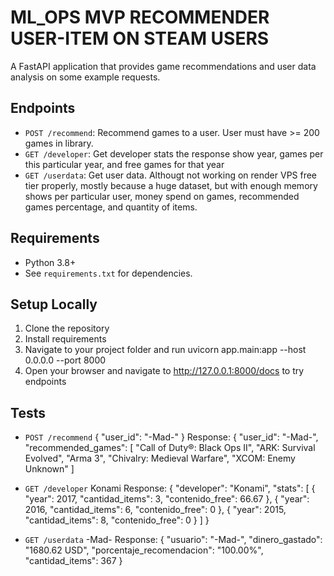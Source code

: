 # ML_OPS MVP RECOMMENDER USER-ITEM ON STEAM USERS

A FastAPI application that provides game recommendations and user data analysis on some example requests.

## Endpoints

- `POST /recommend`: Recommend games to a user. User must have >= 200 games in library.
- `GET /developer`: Get developer stats the response show year, games per this particular year, and free games for that year
- `GET /userdata`: Get user data. Althougt not working on render VPS free tier properly, mostly because a huge dataset,
but with enough memory shows per particular user, money spend on games, recommended games percentage, and quantity of items.

## Requirements

- Python 3.8+
- See `requirements.txt` for dependencies.

## Setup Locally

1. Clone the repository
2. Install requirements
3. Navigate to your project folder and run uvicorn app.main:app --host 0.0.0.0 --port 8000
4. Open your browser and navigate to http://127.0.0.1:8000/docs to try endpoints

## Tests
- `POST /recommend`
{
  "user_id": "-Mad-"
}
Response:
{
  "user_id": "-Mad-",
  "recommended_games": [
    "Call of Duty®: Black Ops II",
    "ARK: Survival Evolved",
    "Arma 3",
    "Chivalry: Medieval Warfare",
    "XCOM: Enemy Unknown"
  ]

  
- `GET /developer`
Konami
Response:
{
  "developer": "Konami",
  "stats": [
    {
      "year": 2017,
      "cantidad_items": 3,
      "contenido_free": 66.67
    },
    {
      "year": 2016,
      "cantidad_items": 6,
      "contenido_free": 0
    },
    {
      "year": 2015,
      "cantidad_items": 8,
      "contenido_free": 0
    }
  ]
}

- `GET /userdata`
-Mad-
Response:
{
  "usuario": "-Mad-",
  "dinero_gastado": "1680.62 USD",
  "porcentaje_recomendacion": "100.00%",
  "cantidad_items": 367
}
